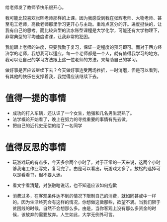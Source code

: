 

给老师发了教师节快乐很开心。

我可能比较喜欢张晖老师那样的上课，因为我感受到我在张辉老师、大物老师、甚至电工老师，高数老师那里学习更开心与主动。重难点区分的开。进度挺快的，让我有自己的思考。而比较典型的流水账型课程是大学化学，可能还有大学物理下，非常典型的平均速度讲课，让我非常的犯困。

我能跟上老师的进度，只要我勤于复习，保证一定程度的预习即可。而对于西方经济学的老师，我想我可以适应。每一个老师都是一个人，就有值得我学习的地方。我可以让自己的学习方法跟上这一位老师的方法，来帮助自己的学习。

做好事是否应该继续下去？今天做好事连受两场挫折，一时消磨，但是可以看到，有其他的快乐在支撑着我，我觉得应该继续下去。

# 值得一提的事情

+ 成功的打入车辆，还认识了一个女生，勉强和几名男生混熟了。
+ 法学概论开始看了，晚上在努力的寻找重要的事情有先去做。
+ 把自己的近代史无偿的给了一名同学

# 值得反思的事情

+ 玩游戏玩的有点多，今天多余两个小时了。对于正常的一天来说，这两个小时够我电工作业写完，复习完了。由是可以看出，玩游戏太多了。放松的选择可以是看看书，但不要入迷。

+ 看文字看清楚，对张融瞎说话，也不知道应该如何抱歉

+ 消费过多，在客观条件达不到的情况下限制自己的消费，就如同甚或中一样的。因为生活终究会有这样的情况，你想做这做那些，欲望不满。当我们限于贫困线的时候，自然不会想那么多。由是，当你客观上没有那么多资金的时候，该放弃的需要放弃。人生如此，大学无例外可言。

